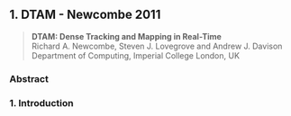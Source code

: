 ## 1. DTAM - Newcombe 2011
> **DTAM: Dense Tracking and Mapping in Real-Time**
<br> Richard A. Newcombe, Steven J. Lovegrove and Andrew J. Davison
<br> Department of Computing, Imperial College London, UK

### Abstract
### 1. Introduction